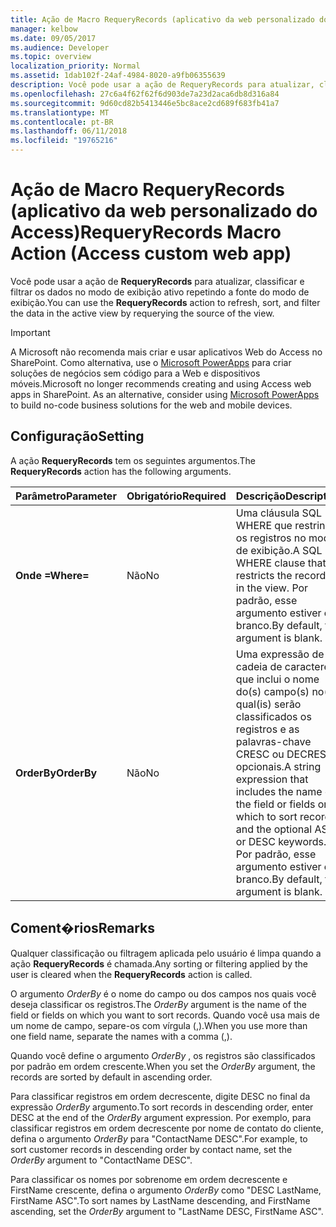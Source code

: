 ```yaml
---
title: Ação de Macro RequeryRecords (aplicativo da web personalizado do Access)
manager: kelbow
ms.date: 09/05/2017
ms.audience: Developer
ms.topic: overview
localization_priority: Normal
ms.assetid: 1dab102f-24af-4984-8020-a9fb06355639
description: Você pode usar a ação de RequeryRecords para atualizar, classificar e filtrar os dados no modo de exibição ativo repetindo a fonte do modo de exibição.
ms.openlocfilehash: 27c6a4f62f62f6d903de7a23d2aca6db8d316a84
ms.sourcegitcommit: 9d60cd82b5413446e5bc8ace2cd689f683fb41a7
ms.translationtype: MT
ms.contentlocale: pt-BR
ms.lasthandoff: 06/11/2018
ms.locfileid: "19765216"
---
```

# <a name="requeryrecords-macro-action-access-custom-web-app"></a><span data-ttu-id="63f06-103">Ação de Macro RequeryRecords (aplicativo da web personalizado do Access)</span><span class="sxs-lookup"><span data-stu-id="63f06-103">RequeryRecords Macro Action (Access custom web app)</span></span>

<span data-ttu-id="63f06-104">Você pode usar a ação de **RequeryRecords** para atualizar, classificar e filtrar os dados no modo de exibição ativo repetindo a fonte do modo de exibição.</span><span class="sxs-lookup"><span data-stu-id="63f06-104">You can use the **RequeryRecords** action to refresh, sort, and filter the data in the active view by requerying the source of the view.</span></span> 
  
> [!IMPORTANT]
> <span data-ttu-id="63f06-p101">A Microsoft não recomenda mais criar e usar aplicativos Web do Access no SharePoint. Como alternativa, use o [Microsoft PowerApps](https://powerapps.microsoft.com/en-us/) para criar soluções de negócios sem código para a Web e dispositivos móveis.</span><span class="sxs-lookup"><span data-stu-id="63f06-p101">Microsoft no longer recommends creating and using Access web apps in SharePoint. As an alternative, consider using [Microsoft PowerApps](https://powerapps.microsoft.com/en-us/) to build no-code business solutions for the web and mobile devices.</span></span> 
  
## <a name="setting"></a><span data-ttu-id="63f06-107">Configuração</span><span class="sxs-lookup"><span data-stu-id="63f06-107">Setting</span></span>

<span data-ttu-id="63f06-108">A ação **RequeryRecords** tem os seguintes argumentos.</span><span class="sxs-lookup"><span data-stu-id="63f06-108">The **RequeryRecords** action has the following arguments.</span></span> 
  
|<span data-ttu-id="63f06-109">**Parâmetro**</span><span class="sxs-lookup"><span data-stu-id="63f06-109">**Parameter**</span></span>|<span data-ttu-id="63f06-110">**Obrigatório**</span><span class="sxs-lookup"><span data-stu-id="63f06-110">**Required**</span></span>|<span data-ttu-id="63f06-111">**Descrição**</span><span class="sxs-lookup"><span data-stu-id="63f06-111">**Description**</span></span>|
|:-----|:-----|:-----|
|<span data-ttu-id="63f06-112">**Onde =**</span><span class="sxs-lookup"><span data-stu-id="63f06-112">**Where=**</span></span> <br/> |<span data-ttu-id="63f06-113">Não</span><span class="sxs-lookup"><span data-stu-id="63f06-113">No</span></span>  <br/> |<span data-ttu-id="63f06-114">Uma cláusula SQL WHERE que restringe os registros no modo de exibição.</span><span class="sxs-lookup"><span data-stu-id="63f06-114">A SQL WHERE clause that restricts the records in the view.</span></span> <span data-ttu-id="63f06-115">Por padrão, esse argumento estiver em branco.</span><span class="sxs-lookup"><span data-stu-id="63f06-115">By default, this argument is blank.</span></span>  <br/> |
|<span data-ttu-id="63f06-116">**OrderBy**</span><span class="sxs-lookup"><span data-stu-id="63f06-116">**OrderBy**</span></span> <br/> |<span data-ttu-id="63f06-117">Não</span><span class="sxs-lookup"><span data-stu-id="63f06-117">No</span></span>  <br/> |<span data-ttu-id="63f06-118">Uma expressão de cadeia de caracteres que inclui o nome do(s) campo(s) no(s) qual(is) serão classificados os registros e as palavras-chave CRESC ou DECRESC opcionais.</span><span class="sxs-lookup"><span data-stu-id="63f06-118">A string expression that includes the name of the field or fields on which to sort records and the optional ASC or DESC keywords.</span></span> <span data-ttu-id="63f06-119">Por padrão, esse argumento estiver em branco.</span><span class="sxs-lookup"><span data-stu-id="63f06-119">By default, this argument is blank.</span></span>  <br/> |
   
## <a name="remarks"></a><span data-ttu-id="63f06-120">Coment�rios</span><span class="sxs-lookup"><span data-stu-id="63f06-120">Remarks</span></span>

<span data-ttu-id="63f06-121">Qualquer classificação ou filtragem aplicada pelo usuário é limpa quando a ação **RequeryRecords** é chamada.</span><span class="sxs-lookup"><span data-stu-id="63f06-121">Any sorting or filtering applied by the user is cleared when the **RequeryRecords** action is called.</span></span> 
  
<span data-ttu-id="63f06-122">O argumento *OrderBy* é o nome do campo ou dos campos nos quais você deseja classificar os registros.</span><span class="sxs-lookup"><span data-stu-id="63f06-122">The  *OrderBy*  argument is the name of the field or fields on which you want to sort records.</span></span> <span data-ttu-id="63f06-123">Quando você usa mais de um nome de campo, separe-os com vírgula (,).</span><span class="sxs-lookup"><span data-stu-id="63f06-123">When you use more than one field name, separate the names with a comma (,).</span></span> 
  
<span data-ttu-id="63f06-124">Quando você define o argumento *OrderBy* , os registros são classificados por padrão em ordem crescente.</span><span class="sxs-lookup"><span data-stu-id="63f06-124">When you set the  *OrderBy*  argument, the records are sorted by default in ascending order.</span></span> 
  
<span data-ttu-id="63f06-125">Para classificar registros em ordem decrescente, digite DESC no final da expressão *OrderBy* argumento.</span><span class="sxs-lookup"><span data-stu-id="63f06-125">To sort records in descending order, enter DESC at the end of the  *OrderBy*  argument expression.</span></span> <span data-ttu-id="63f06-126">Por exemplo, para classificar registros em ordem decrescente por nome de contato do cliente, defina o argumento *OrderBy* para "ContactName DESC".</span><span class="sxs-lookup"><span data-stu-id="63f06-126">For example, to sort customer records in descending order by contact name, set the  *OrderBy*  argument to "ContactName DESC".</span></span> 
  
<span data-ttu-id="63f06-127">Para classificar os nomes por sobrenome em ordem decrescente e FirstName crescente, defina o argumento *OrderBy* como "DESC LastName, FirstName ASC".</span><span class="sxs-lookup"><span data-stu-id="63f06-127">To sort names by LastName descending, and FirstName ascending, set the  *OrderBy*  argument to "LastName DESC, FirstName ASC".</span></span> 
  


